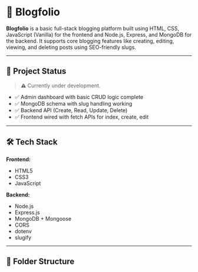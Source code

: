 # 📝 Blogfolio

**Blogfolio** is a basic full-stack blogging platform built using HTML, CSS, JavaScript (Vanilla) for the frontend and Node.js, Express, and MongoDB for the backend. It supports core blogging features like creating, editing, viewing, and deleting posts using SEO-friendly slugs.



---

## 🚧 Project Status

> ⚠️ Currently under development.

- ✅ Admin dashboard with basic CRUD logic complete
- ✅ MongoDB schema with slug handling working
- ✅ Backend API (Create, Read, Update, Delete)
- ✅ Frontend wired with fetch APIs for index, create, edit


---

## 🛠 Tech Stack

**Frontend:**
- HTML5
- CSS3
- JavaScript


**Backend:**
- Node.js
- Express.js
- MongoDB + Mongoose
- CORS
- dotenv
- slugify

---

## 📁 Folder Structure

